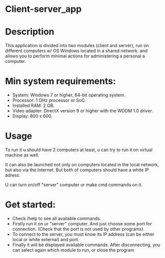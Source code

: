 # Client-server_app
# Description
This application is divided into two modules (client and server), run on different computers w/ OS Windows located in a shared network, and allows you to perform minimal actions for administering a personal
a computer.
# Min system requirements:
<ul>
  <li>System: Windows 7 or higher, 64-bit operating system.</li>
  <li>Processor: 1 GHz processor or SoC.</li>
  <li>Installed RAM: 2 GB.</li>
  <li>Video adapter: DirectX version 9 or higher with the WDDM 1.0 driver.</li>
  <li>Display: 800 x 600.</li>
</ul>

# Usage
<p>To run it u should have 2 computers at least, u can try to run it on virtual machine as well.</p>
<p>It can also be launched not only on computers located in the local network, but also via the Internet. But both of computers should have a white IP adress.</p>
<p>U can turn on/off "server" computer or make cmd commands on it.</p>

# Get started:
<ul>
  <li>Check /help to see all available commands.</li>
  <li>Firstly run it on ur "server" computer. And just choose some port for connection. (Check that the port is not used by other programs).</li>
  <li>To connect to the server, you must know its IP address (can be either local or white external) and port.</li>
  <li>Finally it will be displayed available commands. After disconnecting, you can select again which module to run, or close the program</li>
</ul>
